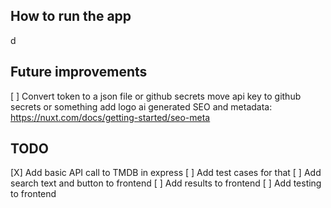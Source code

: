 ## How to run the app
d

## Future improvements
[ ] Convert token to a json file or github secrets
move api key to github secrets or something
add logo ai generated
SEO and metadata: https://nuxt.com/docs/getting-started/seo-meta

## TODO
[X] Add basic API call to TMDB in express
[ ] Add test cases for that
[ ] Add search text and button to frontend
[ ] Add results to frontend
[ ] Add testing to frontend